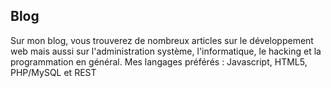 <!--VarStream
title=Blog d'un développeur web à Lille
description=Blog de Nicolas Froidure, développeur JavaScript fullstack à Lille.
shortTitle=Blog
shortDesc=Retour à l'index du blog
keywords.+=JavaScript
keywords.+=developer
keywords.+=Nicolas
keywords.+=Froidure
template=blog
lang=fr
location=FR
-->

## Blog

Sur mon blog, vous trouverez de nombreux articles sur le développement web mais
 aussi sur l'administration système, l'informatique, le hacking et la
 programmation en général. Mes langages préférés : Javascript, HTML5,
 PHP/MySQL et REST
